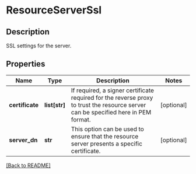 # ResourceServerSsl

## Description

SSL settings for the server.


## Properties

Name | Type | Description | Notes
------------ | ------------- | ------------- | -------------
**certificate** | **list[str]** | If required, a signer certificate required for the reverse proxy to trust the resource server can be specified here in PEM format.  | [optional] 
**server\_dn** | **str** | This option can be used to ensure that the resource server presents a specific certificate.  | [optional] 

[[Back to README]](../README.md)



